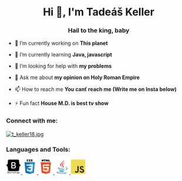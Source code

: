 <h1 align="center">Hi 👋, I'm Tadeáš Keller</h1>
<h3 align="center">Hail to the king, baby</h3>

- 🔭 I’m currently working on **This planet**

- 🌱 I’m currently learning **Java, javascript**

- 🤝 I’m looking for help with **my problems**

- 💬 Ask me about **my opinion on Holy Roman Empire**

- 📫 How to reach me **You canť reach me (Write me on Insta below)**

- ⚡ Fun fact **House M.D. is best tv show**
<h3 align="left">Connect with me:</h3>
<p align="left">
<a href="https://instagram.com/t_keller18.jpg" target="blank"><img align="center" src="https://raw.githubusercontent.com/rahuldkjain/github-profile-readme-generator/master/src/images/icons/Social/instagram.svg" alt="t_keller18.jpg" height="30" width="40" /></a>
</p>

<h3 align="left">Languages and Tools:</h3>
<p align="left"> <a href="https://getbootstrap.com" target="_blank" rel="noreferrer"> <img src="https://raw.githubusercontent.com/devicons/devicon/master/icons/bootstrap/bootstrap-plain-wordmark.svg" alt="bootstrap" width="40" height="40"/> </a> <a href="https://www.w3schools.com/css/" target="_blank" rel="noreferrer"> <img src="https://raw.githubusercontent.com/devicons/devicon/master/icons/css3/css3-original-wordmark.svg" alt="css3" width="40" height="40"/> </a> <a href="https://www.w3.org/html/" target="_blank" rel="noreferrer"> <img src="https://raw.githubusercontent.com/devicons/devicon/master/icons/html5/html5-original-wordmark.svg" alt="html5" width="40" height="40"/> </a> <a href="https://www.java.com" target="_blank" rel="noreferrer"> <img src="https://raw.githubusercontent.com/devicons/devicon/master/icons/java/java-original.svg" alt="java" width="40" height="40"/> </a> <a href="https://developer.mozilla.org/en-US/docs/Web/JavaScript" target="_blank" rel="noreferrer"> <img src="https://raw.githubusercontent.com/devicons/devicon/master/icons/javascript/javascript-original.svg" alt="javascript" width="40" height="40"/> </a> </p>
